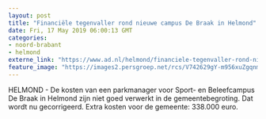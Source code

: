 ```yaml
---
layout: post
title: "Financiële tegenvaller rond nieuwe campus De Braak in Helmond"
date: Fri, 17 May 2019 06:00:13 GMT
categories: 
- noord-brabant 
- helmond 
externe_link: "https://www.ad.nl/helmond/financiele-tegenvaller-rond-nieuwe-campus-de-braak-in-helmond~a4839bb4/"
feature_image: "https://images2.persgroep.net/rcs/V742629gY-m956xuZgqnmAij6dQ/diocontent/141545552/_fitwidth/400/?appId=21791a8992982cd8da851550a453bd7f&quality=0.7"
---
```


HELMOND - De kosten van een parkmanager voor Sport- en Beleefcampus De Braak in Helmond zijn niet goed verwerkt in de gemeentebegroting. Dat wordt nu gecorrigeerd. Extra kosten voor de gemeente: 338.000 euro.
